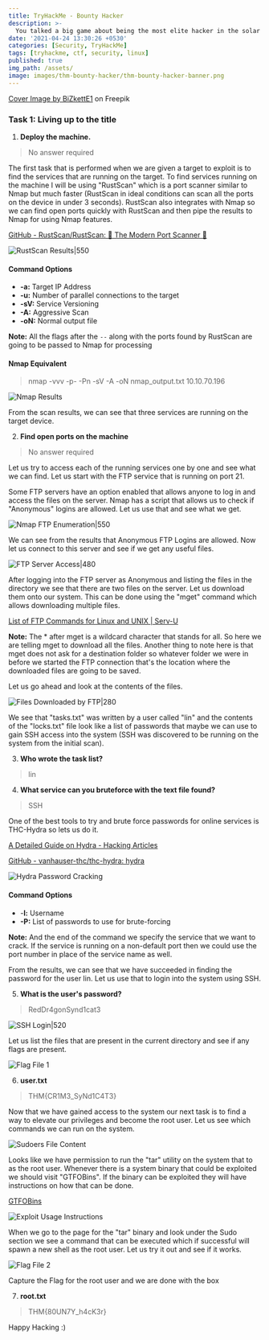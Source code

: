 ```yaml
---
title: TryHackMe - Bounty Hacker
description: >-
  You talked a big game about being the most elite hacker in the solar system. Prove it and claim your right to the status of Elite Bounty Hacker!
date: '2021-04-24 13:30:26 +0530'
categories: [Security, TryHackMe]
tags: [tryhackme, ctf, security, linux]
published: true
img_path: /assets/
image: images/thm-bounty-hacker/thm-bounty-hacker-banner.png
---
```


<a href="https://www.freepik.com/free-vector/modern-business-background-with-geometric-shapes_5287944.htm#page=3&query=powerpoint%20background&position=15&from_view=search&track=ais" target="_blank" rel="noopener noreferrer">Cover Image by BiZkettE1</a> on Freepik

### Task 1: Living up to the title

1. **Deploy the machine.**

> No answer required

The first task that is performed when we are given a target to exploit is to find the services that are running on the target. To find services running on the machine I will be using "RustScan" which is a port scanner similar to Nmap but much faster (RustScan in ideal conditions can scan all the ports on the device in under 3 seconds). RustScan also integrates with Nmap so we can find open ports quickly with RustScan and then pipe the results to Nmap for using Nmap features.

[GitHub - RustScan/RustScan: 🤖 The Modern Port Scanner 🤖](https://github.com/RustScan/RustScan)

![RustScan Results|550](images/thm-bounty-hacker/rustscan-results.png)

#### Command Options

*   **-a:** Target IP Address
*   **-u:** Number of parallel connections to the target
*   **-sV:** Service Versioning
*   **-A:** Aggressive Scan
*   **-oN:** Normal output file

**Note:** All the flags after the `--` along with the ports found by RustScan are going to be passed to Nmap for processing

#### Nmap Equivalent

> nmap -vvv -p- -Pn -sV -A -oN nmap_output.txt 10.10.70.196

![Nmap Results](images/thm-bounty-hacker/nmap-results.png)

From the scan results, we can see that three services are running on the target device.

2. **Find open ports on the machine**

> No answer required

Let us try to access each of the running services one by one and see what we can find. Let us start with the FTP service that is running on port 21.

Some FTP servers have an option enabled that allows anyone to log in and access the files on the server. Nmap has a script that allows us to check if "Anonymous" logins are allowed. Let us use that and see what we get.

![Nmap FTP Enumeration|550](images/thm-bounty-hacker/nmap-ftp-enumeration.png)

We can see from the results that Anonymous FTP Logins are allowed. Now let us connect to this server and see if we get any useful files.

![FTP Server Access|480](images/thm-bounty-hacker/ftp-access.png)

After logging into the FTP server as Anonymous and listing the files in the directory we see that there are two files on the server. Let us download them onto our system. This can be done using the "mget" command which allows downloading multiple files.

[List of FTP Commands for Linux and UNIX \| Serv-U](https://www.serv-u.com/linux-ftp-server/commands)

**Note:** The \* after mget is a wildcard character that stands for all. So here we are telling mget to download all the files. Another thing to note here is that mget does not ask for a destination folder so whatever folder we were in before we started the FTP connection that's the location where the downloaded files are going to be saved.

Let us go ahead and look at the contents of the files.

![Files Downloaded by FTP|280](images/thm-bounty-hacker/ftp-downloaded-files.png)

We see that "tasks.txt" was written by a user called "lin" and the contents of the "locks.txt" file look like a list of passwords that maybe we can use to gain SSH access into the system (SSH was discovered to be running on the system from the initial scan).

3. **Who wrote the task list?**

> lin

4. **What service can you bruteforce with the text file found?**

> SSH

One of the best tools to try and brute force passwords for online services is THC-Hydra so lets us do it.

[A Detailed Guide on Hydra - Hacking Articles](https://www.hackingarticles.in/comprehensive-guide-on-hydra-a-brute-forcing-tool/)

[GitHub - vanhauser-thc/thc-hydra: hydra](https://github.com/vanhauser-thc/thc-hydra)

![Hydra Password Cracking](images/thm-bounty-hacker/hydra-password-cracking.png)

#### Command Options

*   -**l:** Username
*   **-P:** List of passwords to use for brute-forcing

**Note:** And the end of the command we specify the service that we want to crack. If the service is running on a non-default port then we could use the port number in place of the service name as well.

From the results, we can see that we have succeeded in finding the password for the user lin. Let us use that to login into the system using SSH.

5. **What is the user's password?**

> RedDr4gonSynd1cat3

![SSH Login|520](images/thm-bounty-hacker/ssh-login.png)

Let us list the files that are present in the current directory and see if any flags are present.

![Flag File 1](images/thm-bounty-hacker/flag-file-1.png)

6. **user.txt**

> THM{CR1M3_SyNd1C4T3}

Now that we have gained access to the system our next task is to find a way to elevate our privileges and become the root user. Let us see which commands we can run on the system.

![Sudoers File Content](images/thm-bounty-hacker/sudoers-file-content.png)

Looks like we have permission to run the "tar" utility on the system that to as the root user. Whenever there is a system binary that could be exploited we should visit "GTFOBins". If the binary can be exploited they will have instructions on how that can be done.

[GTFOBins](https://gtfobins.github.io/)

![Exploit Usage Instructions](images/thm-bounty-hacker/exploit-instructions.png)

When we go to the page for the "tar" binary and look under the Sudo section we see a command that can be executed which if successful will spawn a new shell as the root user. Let us try it out and see if it works.

![Flag File 2](images/thm-bounty-hacker/flag-file-2.png)

Capture the Flag for the root user and we are done with the box

7. **root.txt**

> THM{80UN7Y_h4cK3r}

Happy Hacking :)